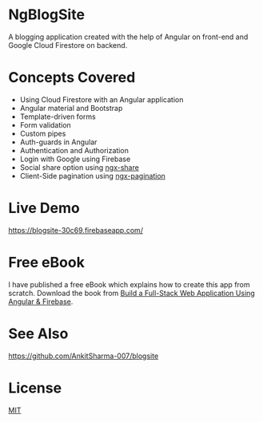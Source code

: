 # NgBlogSite

A blogging application created with the help of Angular on front-end and Google Cloud Firestore on backend.

# Concepts Covered

- Using Cloud Firestore with an Angular application
- Angular material and Bootstrap
- Template-driven forms
- Form validation
- Custom pipes
- Auth-guards in Angular
- Authentication and Authorization
- Login with Google using Firebase
- Social share option using [ngx-share](https://github.com/MurhafSousli/ngx-sharebuttons)
- Client-Side pagination using [ngx-pagination](https://github.com/michaelbromley/ngx-pagination)

# Live Demo

https://blogsite-30c69.firebaseapp.com/

# Free eBook

I have published a free eBook which explains how to create this app from scratch. Download the book from [Build a Full-Stack Web Application Using Angular & Firebase](https://www.c-sharpcorner.com/ebooks/build-a-full-stack-web-application-using-angular-and-firebase).

# See Also

https://github.com/AnkitSharma-007/blogsite

# License
[MIT](https://github.com/AnkitSharma-007/blogging-app-with-Angular-CloudFirestore/blob/master/LICENSE)

